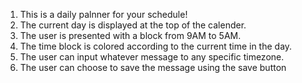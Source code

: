 1. This is a daily palnner for your schedule!
2. The current day is displayed at the top of the calender.
3. The user is presented with a block from 9AM to 5AM.
4. The time block is colored according to the current time in the day.
5. The user can input whatever message to any specific timezone.
6. The user can choose to save the message using the save button